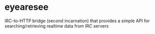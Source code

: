 eyearesee
=========

IRC-to-HTTP bridge (second incarnation) that provides a simple API for searching/retrieving realtime data from IRC servers